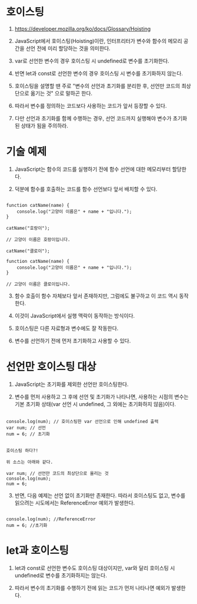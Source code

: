 # 호이스팅

1. https://developer.mozilla.org/ko/docs/Glossary/Hoisting

1. JavaScript에서 호이스팅(Hoisting)이란, 인터프리터가 변수와 함수의 메모리 공간을 선언 전에 미리 할당하는 것을 의미한다.

2. var로 선언한 변수의 경우 호이스팅 시 undefined로 변수를 초기화한다.

3. 반면 let과 const로 선언한 변수의 경우 호이스팅 시 변수를 초기화하지 않는다.

4. 호이스팅을 설명할 땐 주로 "변수의 선언과 초기화를 분리한 후, 선언만 코드의 최상단으로 옮기는 것" 으로 말하곤 한다.

5. 따라서 변수를 정의하는 코드보다 사용하는 코드가 앞서 등장할 수 있다.

6. 다만 선언과 초기화를 함께 수행하는 경우, 선언 코드까지 실행해야 변수가 초기화된 상태가 됨을 주의하라.

# 기술 예제

1. JavaScript는 함수의 코드를 실행하기 전에 함수 선언에 대한 메모리부터 할당한다.

2. 덕분에 함수를 호출하는 코드를 함수 선언보다 앞서 배치할 수 있다.

```

function catName(name) {
    console.log("고양이 이름은" + name + "입니다.");
}

catName("호랑이");

// 고양이 이름은 호랑이입니다.

catName("클로이");

function catName(name) {
    console.log("고양이 이름은" + name + "입니다.");
}

// 고양이 이름은 클로이입니다.

```

3. 함수 호출이 함수 자체보다 앞서 존재하지만, 그럼에도 불구하고 이 코드 역시 동작한다.

4. 이것이 JavaScript에서 실행 맥락이 동작하는 방식이다.

5. 호이스팅은 다른 자료형과 변수에도 잘 작동한다.

6. 변수를 선언하기 전에 먼저 초기화하고 사용할 수 있다.

# 선언만 호이스팅 대상

1. JavaScript는 초기화를 제외한 선언만 호이스팅한다.

2. 변수를 먼저 사용하고 그 후에 선언 및 초기화가 나타나면, 사용하는 시점의 변수는 기본 초기화 상태(var 선언 시 undefined, 그 외에는 초기화하지 않음)이다.

```

console.log(num); // 호이스팅한 var 선언으로 인해 undefined 출력
var num; // 선언
num = 6; // 초기화

```

```

호이스팅 하다?!

위 소스는 아래와 같다.

var num; // 선언만 코드의 최상단으로 올리는 것
console.log(num);
num = 6;

```

3. 반면, 다음 예제는 선언 없이 초기화만 존재한다. 따라서 호이스팅도 없고, 변수를 읽으려는 시도에서는 ReferenceError 예외가 발생한다.

```

console.log(num); //ReferenceError
num = 6; //초기화

```

# let과 호이스팅

1. let과 const로 선언한 변수도 호이스팅 대상이지만, var와 달리 호이스팅 시 undefined로 변수를 초기화하지는 않는다.

2. 따라서 변수의 초기화를 수행하기 전에 읽는 코드가 먼저 나타나면 예외가 발생한다.